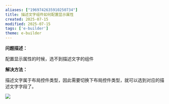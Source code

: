 ```yaml
---
aliases: ["1969742635910250734"]
title: 描述文字组件如何配置显示属性
created: 2025-07-15
modified: 2025-07-15
tags: ['e-builder']
theme: e-builder
---
```


**问题描述：**

配置显示属性的时候，选不到描述文字的组件

**解决方法：**

描述文字属于布局控件类型，因此需要切换下布局控件类型，就可以选到对应的描述文字字段了。

![](6e6c785ca271314e10b882880f4f1498.jpg)